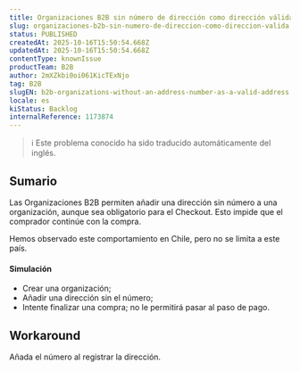 ```yaml
---
title: Organizaciones B2B sin número de dirección como dirección válida
slug: organizaciones-b2b-sin-numero-de-direccion-como-direccion-valida
status: PUBLISHED
createdAt: 2025-10-16T15:50:54.668Z
updatedAt: 2025-10-16T15:50:54.668Z
contentType: knownIssue
productTeam: B2B
author: 2mXZkbi0oi061KicTExNjo
tag: B2B
slugEN: b2b-organizations-without-an-address-number-as-a-valid-address
locale: es
kiStatus: Backlog
internalReference: 1173874
---
```


>ℹ️ Este problema conocido ha sido traducido automáticamente del inglés.

## Sumario


Las Organizaciones B2B permiten añadir una dirección sin número a una organización, aunque sea obligatorio para el Checkout. Esto impide que el comprador continúe con la compra.

Hemos observado este comportamiento en Chile, pero no se limita a este país.


#### Simulación



- Crear una organización;
- Añadir una dirección sin el número;
- Intente finalizar una compra; no le permitirá pasar al paso de pago.

## Workaround


Añada el número al registrar la dirección.


